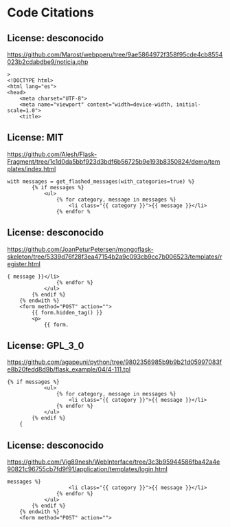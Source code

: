 # Code Citations

## License: desconocido
https://github.com/Marost/webpperu/tree/9ae5864972f358f95cde4cb8554023b2cdabdbe9/noticia.php

```
>
<!DOCTYPE html>
<html lang="es">
<head>
    <meta charset="UTF-8">
    <meta name="viewport" content="width=device-width, initial-scale=1.0">
    <title>
```


## License: MIT
https://github.com/Alesh/Flask-Fragment/tree/1c1d0da5bbf923d3bdf6b56725b9e193b8350824/demo/templates/index.html

```
with messages = get_flashed_messages(with_categories=true) %}
        {% if messages %}
            <ul>
                {% for category, message in messages %}
                    <li class="{{ category }}">{{ message }}</li>
                {% endfor %
```


## License: desconocido
https://github.com/JoanPeturPetersen/mongoflask-skeleton/tree/5339d76f28f3ea47154b2a9c093cb9cc7b006523/templates/register.html

```
{ message }}</li>
                {% endfor %}
            </ul>
        {% endif %}
    {% endwith %}
    <form method="POST" action="">
        {{ form.hidden_tag() }}
        <p>
            {{ form.
```


## License: GPL_3_0
https://github.com/agapeuni/python/tree/9802356985b9b9b21d05997083fe8b20fedd8d9b/flask_example/04/4-111.tpl

```
{% if messages %}
            <ul>
                {% for category, message in messages %}
                    <li class="{{ category }}">{{ message }}</li>
                {% endfor %}
            </ul>
        {% endif %}
    {
```


## License: desconocido
https://github.com/Vig89nesh/WebInterface/tree/3c3b95944586fba42a4e90821c96755cb7fd9f91/application/templates/login.html

```
messages %}
                    <li class="{{ category }}">{{ message }}</li>
                {% endfor %}
            </ul>
        {% endif %}
    {% endwith %}
    <form method="POST" action="">
```

